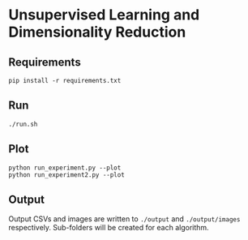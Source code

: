 # Unsupervised Learning and Dimensionality Reduction

## Requirements
```
pip install -r requirements.txt
```

## Run
```
./run.sh
```

## Plot

```
python run_experiment.py --plot
python run_experiment2.py --plot
```

## Output
Output CSVs and images are written to `./output` and `./output/images` respectively. Sub-folders will be created for each algorithm.

